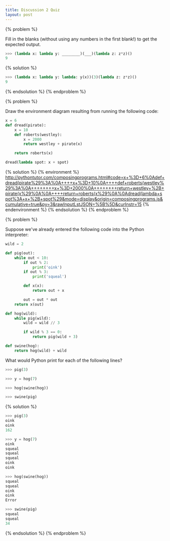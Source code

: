 ```yaml
---
title: Discussion 2 Quiz
layout: post
---
```


{% problem %}

Fill in the blanks (without using any numbers in the first blank!) to get the expected output.

~~~python
>>> (lambda x: lambda y: ________)(___)(lambda z: z*z)()
9
~~~

{% solution %}

~~~python
>>> (lambda x: lambda y: lambda: y(x))(3)(lambda z: z*z)()
9
~~~

{% endsolution %}
{% endproblem %}



{% problem %}

Draw the environment diagram resulting from running the following code:

~~~python
x = 6
def dread(pirate):
    x = 10
    def roberts(westley):
        x = 2000
        return westley + pirate(x)

    return roberts(x)

dread(lambda spot: x + spot)
~~~

{% solution %}
{% environment %}
http://pythontutor.com/composingprograms.html#code=x+%3D+6%0Adef+dread(pirate%29%3A%0A++++x+%3D+10%0A++++def+roberts(westley%29%3A%0A++++++++x+%3D+2000%0A++++++++return+westley+%2B+pirate(x%29%0A%0A++++return+roberts(x%29%0A%0Adread(lambda+spot%3A+x+%2B+spot%29&mode=display&origin=composingprograms.js&cumulative=true&py=3&rawInputLstJSON=%5B%5D&curInstr=15
{% endenvironment %}
{% endsolution %}
{% endproblem %}


{% problem %}

Suppose we've already entered the following code into the Python interpreter:

~~~python
wild = 2

def pig(out):
    while out < 10:
        if out % 2:
            print('oink')
        if out % 3:
            print('squeal')

        def x(x):
            return out + x

        out = out * out
    return x(out)

def hog(wild):
    while pig(wild):
        wild = wild // 3

        if wild % 3 == 0:
            return pig(wild + 3)

def swine(hog):
    return hog(wild) + wild
~~~

What would Python print for each of the following lines?

~~~python
>>> pig(3)

>>> y = hog(7)

>>> hog(swine(hog))

>>> swine(pig)
~~~

{% solution %}

~~~python
>>> pig(3)
oink
oink
162

>>> y = hog(7)
oink
squeal
squeal
squeal
oink
oink

>>> hog(swine(hog))
squeal
squeal
oink
oink
Error

>>> swine(pig)
squeal
squeal
34
~~~

{% endsolution %}
{% endproblem %}
